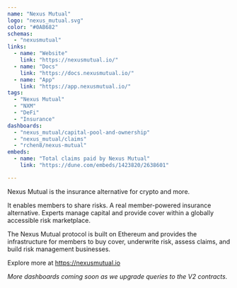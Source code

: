 ```yaml
---
name: "Nexus Mutual"
logo: "nexus_mutual.svg"
color: "#0AB682"
schemas: 
  - "nexusmutual"
links:
  - name: "Website"
    link: "https://nexusmutual.io/"
  - name: "Docs"
    link: "https://docs.nexusmutual.io/"
  - name: "App"
    link: "https://app.nexusmutual.io/"
tags:
  - "Nexus Mutual"
  - "NXM"
  - "DeFi"
  - "Insurance"
dashboards:
  - "nexus_mutual/capital-pool-and-ownership"
  - "nexus_mutual/claims"
  - "rchen8/nexus-mutual"
embeds:
  - name: "Total claims paid by Nexus Mutual"
    link: "https://dune.com/embeds/1423820/2638601" 

---
```

Nexus Mutual is the insurance alternative for crypto and more.

It enables members to share risks. A real member-powered insurance alternative.
Experts manage capital and provide cover within a globally accessible risk marketplace.

The Nexus Mutual protocol is built on Ethereum and provides the infrastructure for members to buy cover, underwrite risk, assess claims, and build risk management businesses.

Explore more at https://nexusmutual.io

*More dashboards coming soon as we upgrade queries to the V2 contracts.*
